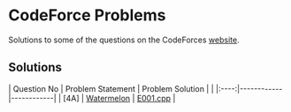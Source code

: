 # CodeForce Problems
Solutions to some of the questions on the CodeForces [website](https://codeforces.com/ "CodeForces").


## Solutions

| Question No | Problem Statement	| Problem Solution |															|
|:----:|------------|------------|
| [4A] | [Watermelon]	| [E001.cpp] |



[//]: # (Solutions)

[E001.cpp]: Solutions/E001.cpp
[Watermelon]: https://codeforces.com/problemset/problem/4/A
